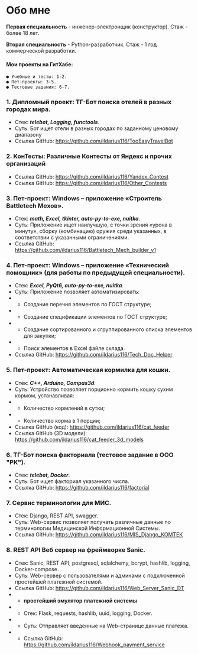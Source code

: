 # Обо мне

**Первая специальность** - инженер-электронщик (конструктор).
Стаж - более 18 лет.

**Вторая специальность** - Python-разработчик.
Стаж - 1 год коммерческой разработки.

#### Мои проекты на ГитХабе:
```
● Учебные и тесты: 1-2.
● Пет-проекты: 3-5.
● Тестовые задания: 6-7.
```

### 1. Дипломный проект: ТГ-Бот поиска отелей в разных городах мира.
- Стек: **_telebot, Logging, functools_**.
- Суть: Бот ищет отели в разных городах по заданному ценовому диапазону
- Ссылка GitHub: https://github.com/ildarius116/TooEasyTravelBot

### 2. КонТесты: Различные Контесты от Яндекс и прочих организаций
- Ссылка GitHub: https://github.com/ildarius116/Yandex_Contest
- Ссылка GitHub: https://github.com/ildarius116/Other_Contests

### 3. Пет-проект: Windows – приложение «Строитель Battletech Мехов».
- Стек: **_math, Excel, tkinter, auto-py-to-exe, nuitka_**.
- Суть: Приложение ищет наилучшую, с точки зрения «урона в минуту», сборку (комбинацию) оружия среди указанных, в соответствии с указанными ограничениями.
- Ссылка GitHub: https://github.com/ildarius116/Battletech_Mech_builder_v1

### 4. Пет-проект: Windows – приложение «Технический помощник» (для работы по предыдущей специальности).
- Стек: **_Excel, PyQt6, auto-py-to-exe, nuitka_**.
- Суть: Приложение позволяет автоматизировать:
- * Создание перечня элементов по ГОСТ структуре;
- * Создание спецификации элементов по ГОСТ структуре;
- * Создание сортированного и сгруппированного списка элементов для закупки;
- * Поиск элементов в Excel файле склада.
- Ссылка GitHub: https://github.com/ildarius116/Tech_Doc_Helper

### 5. Пет-проект: Автоматическая кормилка для кошки.
- Стек: **_С++, Arduino, Compas3d_**.
- Суть: Устройство позволяет порционно кормить кошку сухим кормом, устанавливая:
- * Количество кормлений в сутки;
- * Количество корма в 1 порции;
- Ссылка GitHub (код): https://github.com/ildarius116/cat_feeder
- Ссылка GitHub (3D модели): https://github.com/ildarius116/cat_feeder_3d_models

### 6. ТГ-Бот поиска факториала (тестовое задание в ООО "РК").
- Стек: **_telebot, Docker_**.
- Суть: Бот ищет факториал указанного числа.
- Ссылка GitHub: https://github.com/ildarius116/factorial

### 7.	Сервис терминологии для МИС.
- Стек: Django, REST API, swagger. 
- Суть: Web-сервис позволяет получать различные данные по терминологии Медицинской Информационной Системы.
- Ссылка GitHub: https://github.com/ildarius116/MIS_Django_KOMTEK

### 8.	REST API Веб сервер на фреймворке Sanic.
- Стек: Sanic, REST API, postgresql, sqlalchemy, bcrypt, hashlib, logging, Docker-compose. 
- Суть: Web-сервер с пользователями и админами с подключенной простейшей платежной системой.
- Ссылка GitHub: https://github.com/ildarius116/Web_Server_Sanic_DT
- - **простейший эмулятор платежной системы**
- - Стек: Flask, requests, hashlib, uuid, logging, Docker. 
- - Суть: Отправляет введенные на Web-странице данные платежа.
- - Ссылка GitHub: https://github.com/ildarius116/Webhook_payment_service
